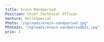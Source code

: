 ```yaml
---
title: Erwin Nandpersad
Position: Chief Technical Officer
Venture: HelloSpecial
Photo: "/uploads/erwin-nandpersad.jpg"
Photo2x: "/uploads/erwin-nandpersad@2x.jpg"
prio: 3
---
```


